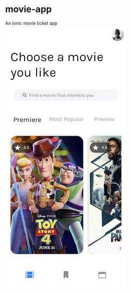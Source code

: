 # movie-app
An ionic movie ticket app
![App screenshot!](/src/assets/img/app-screen-shot.png "Ticket App Screenshot")
